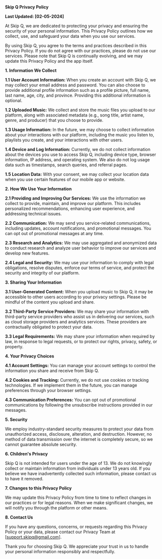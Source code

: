 **Skip Q Privacy Policy**

**Last Updated: [02-05-2024]**

At Skip Q, we are dedicated to protecting your privacy and ensuring the security of your personal information. This Privacy Policy outlines how we collect, use, and safeguard your data when you use our services.

By using Skip Q, you agree to the terms and practices described in this Privacy Policy. If you do not agree with our practices, please do not use our services. Please note that Skip Q is continually evolving, and we may update this Privacy Policy and the app itself.

**1. Information We Collect**

**1.1 User Account Information:** When you create an account with Skip Q, we may collect your email address and password. You can also choose to provide additional profile information such as a profile picture, full name, last name, age, city, and province. Providing this additional information is optional.

**1.2 Uploaded Music:** We collect and store the music files you upload to our platform, along with associated metadata (e.g., song title, artist name, genre, and producer) that you choose to provide.

**1.3 Usage Information:** In the future, we may choose to collect information about your interactions with our platform, including the music you listen to, playlists you create, and your interactions with other users.

**1.4 Device and Log Information:** Currently, we do not collect information about the devices you use to access Skip Q, including device type, browser information, IP address, and operating system. We also do not log usage data such as timestamps, search queries, and referral pages.

**1.5 Location Data:** With your consent, we may collect your location data when you use certain features of our mobile app or website.

**2. How We Use Your Information**

**2.1 Providing and Improving Our Services:** We use the information we collect to provide, maintain, and improve our platform. This includes personalized recommendations, enhancing user experience, and addressing technical issues.

**2.2 Communication:** We may send you service-related communications, including updates, account notifications, and promotional messages. You can opt out of promotional messages at any time.

**2.3 Research and Analytics:** We may use aggregated and anonymized data to conduct research and analyze user behavior to improve our services and develop new features.

**2.4 Legal and Security:** We may use your information to comply with legal obligations, resolve disputes, enforce our terms of service, and protect the security and integrity of our platform.

**3. Sharing Your Information**

**3.1 User-Generated Content:** When you upload music to Skip Q, it may be accessible to other users according to your privacy settings. Please be mindful of the content you upload and share.

**3.2 Third-Party Service Providers:** We may share your information with third-party service providers who assist us in delivering our services, such as cloud storage providers and analytics services. These providers are contractually obligated to protect your data.

**3.3 Legal Requirements:** We may share your information when required by law, in response to legal requests, or to protect our rights, privacy, safety, or property.

**4. Your Privacy Choices**

**4.1 Account Settings:** You can manage your account settings to control the information you share and receive from Skip Q.

**4.2 Cookies and Tracking:** Currently, we do not use cookies or tracking technologies. If we implement them in the future, you can manage preferences through your browser settings.

**4.3 Communication Preferences:** You can opt out of promotional communications by following the unsubscribe instructions provided in our messages.

**5. Security**

We employ industry-standard security measures to protect your data from unauthorized access, disclosure, alteration, and destruction. However, no method of data transmission over the internet is completely secure, so we cannot guarantee absolute security.

**6. Children's Privacy**

Skip Q is not intended for users under the age of 13. We do not knowingly collect or maintain information from individuals under 13 years old. If you believe we have inadvertently collected such information, please contact us to have it removed.

**7. Changes to this Privacy Policy**

We may update this Privacy Policy from time to time to reflect changes in our practices or for legal reasons. When we make significant changes, we will notify you through the platform or other means.

**8. Contact Us**

If you have any questions, concerns, or requests regarding this Privacy Policy or your data, please contact our Privacy Team at [support.skipq@gmail.com].

Thank you for choosing Skip Q. We appreciate your trust in us to handle your personal information responsibly and respectfully.
